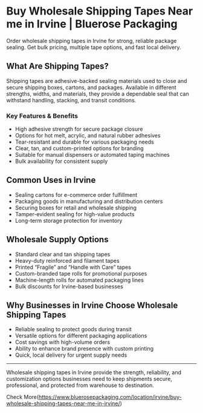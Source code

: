 # Buy Wholesale Shipping Tapes Near me in Irvine | Bluerose Packaging

Order wholesale shipping tapes in Irvine for strong, reliable package sealing. Get bulk pricing, multiple tape options, and fast local delivery.


## What Are Shipping Tapes?

Shipping tapes are adhesive-backed sealing materials used to close and secure shipping boxes, cartons, and packages. Available in different strengths, widths, and materials, they provide a dependable seal that can withstand handling, stacking, and transit conditions.

### Key Features & Benefits

- High adhesive strength for secure package closure  
- Options for hot melt, acrylic, and natural rubber adhesives  
- Tear-resistant and durable for various packaging needs  
- Clear, tan, and custom-printed options for branding  
- Suitable for manual dispensers or automated taping machines  
- Bulk availability for consistent supply  

## Common Uses in Irvine

- Sealing cartons for e-commerce order fulfillment  
- Packaging goods in manufacturing and distribution centers  
- Securing boxes for retail and wholesale shipping  
- Tamper-evident sealing for high-value products  
- Long-term storage protection for inventory  

## Wholesale Supply Options

- Standard clear and tan shipping tapes  
- Heavy-duty reinforced and filament tapes  
- Printed “Fragile” and “Handle with Care” tapes  
- Custom-branded tape rolls for promotional purposes  
- Machine-length rolls for automated packaging lines  
- Bulk discounts for Irvine-based businesses  

## Why Businesses in Irvine Choose Wholesale Shipping Tapes

- Reliable sealing to protect goods during transit  
- Versatile options for different packaging applications  
- Cost savings with high-volume orders  
- Ability to enhance brand presence with custom printing  
- Quick, local delivery for urgent supply needs  

---

Wholesale shipping tapes in Irvine provide the strength, reliability, and customization options businesses need to keep shipments secure, professional, and protected from warehouse to destination.

Check More(https://www.bluerosepackaging.com/location/irvine/buy-wholesale-shipping-tapes-near-me-in-irvine/)
